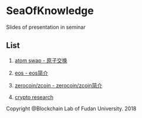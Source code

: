 # SeaOfKnowledge
Slides of presentation in seminar

## List

1. [atom swap - 原子交换](./atomic-swap/slide.md)

2. [eos - eos简介](./eos/outline.md)

3. [zerocoin/zcoin - zerocoin/zcoin简介](./Zerocoin&Zcoin/Zerocoin.md)

4. [crypto research](./crypto-research/outline.md)

<p align="justify">
  Copyright @Blockchain Lab of Fudan University. 2018
</p>